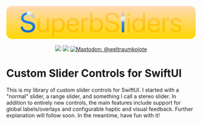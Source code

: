 <p align="center">
    <img src="logo-large.png" alt="SuperbSliders Logo" width="808" />
</p>

<p align="center">
    <img src="https://img.shields.io/badge/iOS-15.0+-FFDAB9.svg" />
    <img src="https://img.shields.io/badge/macOS-10.15+-FFD700.svg" />
    <a href="https://det.social/@weltraumkojote">
      <img alt="Mastodon: @weltraumkojote" src="https://img.shields.io/badge/%40weltraumkojote-%236364FF?style=flat&logo=mastodon&logoColor=%23FFFFFF">
    </a>
</p>

# Custom Slider Controls for SwiftUI

This is my library of custom slider controls for SwiftUI. I started with a "normal" slider, a range slider, and something I call a stereo slider. In addition to entirely new controls, the main features include support for global labels/overlays and configurable haptic and visual feedback. Further explanation will follow soon. In the meantime, have fun with it!
